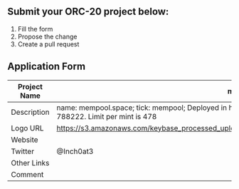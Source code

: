 ## Submit your ORC-20 project below:

1. Fill the form
2. Propose the change
3. Create a pull request

## Application Form
| Project Name  |  mempool                |      
|---------------|-------------------------|
| Description   |  name: mempool.space; tick: mempool; Deployed in honor of mempool.space on block 788222. Max supply is 788222. Limit per mint is 478|
| Logo URL      | https://s3.amazonaws.com/keybase_processed_uploads/f7b87d9f8e8eff6ccf4081f43440a105_360_360.png |
| Website       |                         |
| Twitter       | @Inch0at3               |         
| Other Links   |                         |
| Comment       |                         |
